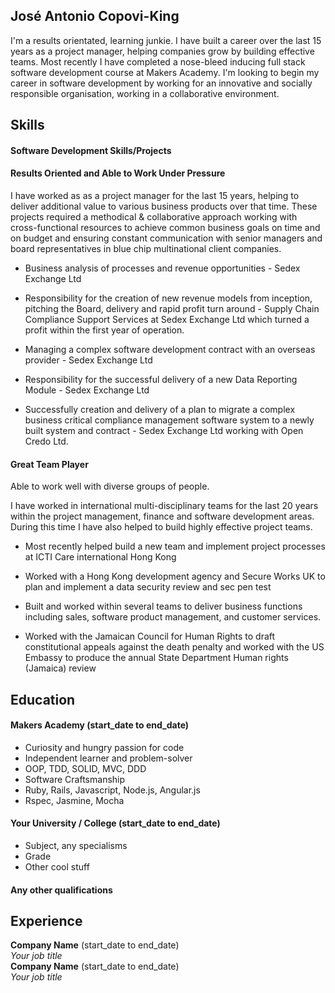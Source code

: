 ## José Antonio Copovi-King

I'm a results orientated, learning junkie. I have built a career over the last 15 years as a project manager, helping companies grow by building effective teams. Most recently I have completed a nose-bleed inducing full stack software development course at Makers Academy. I'm looking to begin my career in software development by working for an innovative and socially responsible organisation, working in a collaborative environment.

<!-- A sentence about who and what you are. Then a sentence about what you've achieved. And then a sentence about what you're looking for: what you would ideally be doing, with whom and in what environment. -->

## Skills

#### Software Development Skills/Projects

#### Results Oriented and Able to Work Under Pressure

I have worked as as a project manager for the last 15 years, helping to deliver additional value to various business products over that time. These projects required a methodical & collaborative  approach working with cross-functional resources to achieve common business goals on time and on budget and ensuring constant communication with senior managers and board representatives in blue chip multinational client companies.

- Business analysis of processes and revenue opportunities - Sedex Exchange Ltd

- Responsibility for the creation of new revenue models from inception, pitching the Board, delivery and rapid profit turn around - Supply Chain Compliance Support Services at Sedex Exchange Ltd which turned a profit within the first year of operation.

- Managing a complex software development contract with an overseas provider - Sedex Exchange Ltd

- Responsibility for the successful delivery of a new Data Reporting Module - Sedex Exchange Ltd

- Successfully creation and delivery of a plan to migrate a complex business critical compliance management software system to a newly built system and contract - Sedex Exchange Ltd working with Open Credo Ltd.



#### Great Team Player

Able to work well with diverse groups of people.

I have worked in international multi-disciplinary teams for the last 20 years within the project management, finance and software development areas.  During this time I have also helped to build highly effective project teams.

- Most recently helped build a new team and implement project processes at ICTI Care international Hong Kong

- Worked with a Hong Kong development agency and Secure Works UK to plan and implement a data security review and sec pen test

- Built and worked within several teams to deliver business functions including sales, software product management, and customer services.

- Worked with the Jamaican Council for Human Rights to draft constitutional appeals against the death  penalty and worked with the US Embassy to produce the annual State Department Human rights (Jamaica) review





## Education

#### Makers Academy (start_date to end_date)

- Curiosity and hungry passion for code
- Independent learner and problem-solver
- OOP, TDD, SOLID, MVC, DDD
- Software Craftsmanship
- Ruby, Rails, Javascript, Node.js, Angular.js
- Rspec, Jasmine, Mocha

#### Your University / College (start_date to end_date)

- Subject, any specialisms
- Grade
- Other cool stuff

#### Any other qualifications

## Experience

**Company Name** (start_date to end_date)    
*Your job title*  
**Company Name** (start_date to end_date)   
*Your job title*  
